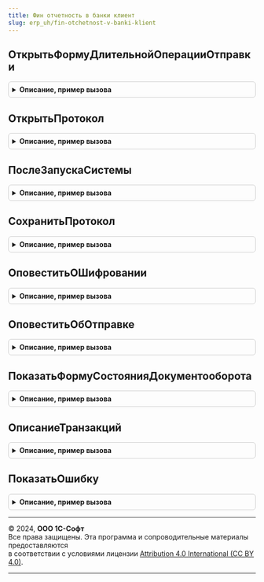 ```yaml
---
title: Фин отчетность в банки клиент
slug: erp_uh/fin-otchetnost-v-banki-klient
---
```



## ОткрытьФормуДлительнойОперацииОтправки
<details style="margin: 1em 0; padding: 0.5em; border: 1px solid #ccc; border-radius: 6px;">

<summary style="font-weight: bold; cursor: pointer;">Описание, пример вызова</summary>

```bsl

Функция ОткрытьФормуДлительнойОперацииОтправки(Организация, Экспорт
```

Пример вызова
```bsl
Результат = ФинОтчетностьВБанкиКлиент.ОткрытьФормуДлительнойОперацииОтправки(Организация, );
```
</details>

## ОткрытьПротокол
<details style="margin: 1em 0; padding: 0.5em; border: 1px solid #ccc; border-radius: 6px;">

<summary style="font-weight: bold; cursor: pointer;">Описание, пример вызова</summary>

```bsl

Процедура ОткрытьПротокол(Предмет, Экспорт
```

Пример вызова
```bsl
ФинОтчетностьВБанкиКлиент.ОткрытьПротокол(Предмет, );
```
</details>

## ПослеЗапускаСистемы
<details style="margin: 1em 0; padding: 0.5em; border: 1px solid #ccc; border-radius: 6px;">

<summary style="font-weight: bold; cursor: pointer;">Описание, пример вызова</summary>

```bsl

Процедура ПослеЗапускаСистемы() Экспорт
```

Пример вызова
```bsl
ФинОтчетностьВБанкиКлиент.ПослеЗапускаСистемы() 
```
</details>

## СохранитьПротокол
<details style="margin: 1em 0; padding: 0.5em; border: 1px solid #ccc; border-radius: 6px;">

<summary style="font-weight: bold; cursor: pointer;">Описание, пример вызова</summary>

```bsl

Процедура СохранитьПротокол(Префикс, Банк, Организация, ДанныеПротокола, ДанныеПодписи = Неопределено) Экспорт
```

Пример вызова
```bsl
ФинОтчетностьВБанкиКлиент.СохранитьПротокол(Префикс, Банк, Организация, ДанныеПротокола, ДанныеПодписи);
```
</details>

## ОповеститьОШифровании
<details style="margin: 1em 0; padding: 0.5em; border: 1px solid #ccc; border-radius: 6px;">

<summary style="font-weight: bold; cursor: pointer;">Описание, пример вызова</summary>

```bsl

// Оповещаем о шифровании и подписании.
Процедура ОповеститьОШифровании(Организация = Неопределено) Экспорт
```

Пример вызова
```bsl
ФинОтчетностьВБанкиКлиент.ОповеститьОШифровании(Организация);
```
</details>

## ОповеститьОбОтправке
<details style="margin: 1em 0; padding: 0.5em; border: 1px solid #ccc; border-radius: 6px;">

<summary style="font-weight: bold; cursor: pointer;">Описание, пример вызова</summary>

```bsl

// Оповещаем об отправке.
Процедура ОповеститьОбОтправке(Организация = Неопределено) Экспорт
```

Пример вызова
```bsl
ФинОтчетностьВБанкиКлиент.ОповеститьОбОтправке(Организация);
```
</details>

## ПоказатьФормуСостоянияДокументооборота
<details style="margin: 1em 0; padding: 0.5em; border: 1px solid #ccc; border-radius: 6px;">

<summary style="font-weight: bold; cursor: pointer;">Описание, пример вызова</summary>

```bsl

// Открывает форму с этапи последнего документооборота по предмету обмена.
//
// Параметры:
//	Предмет - ДокументСсылка.ФинОтчетВБанк - Ссылка на отчет в банк.
//
Процедура ПоказатьФормуСостоянияДокументооборота(Предмет) Экспорт
```

Пример вызова
```bsl
ФинОтчетностьВБанкиКлиент.ПоказатьФормуСостоянияДокументооборота(Предмет) 
```
</details>

## ОписаниеТранзакций
<details style="margin: 1em 0; padding: 0.5em; border: 1px solid #ccc; border-radius: 6px;">

<summary style="font-weight: bold; cursor: pointer;">Описание, пример вызова</summary>

```bsl

// Стандартная функция конструктор для результата, описывающего действие (отправку или подписание) с транзакциями.
//
// Возвращаемое значение:
//   Структура - чем закончилась отработка транзакций взаимодействия с сервисом:
//               * ТипТранзакции - ПеречислениеСсылка - к чему относится транзакция;
//               * НеОтправленныеТранзакции - Массив - с чем возникли проблемы;
//               * КоличествоУспешноОбработано - Число - с чем не возникло проблем
//
Функция ОписаниеТранзакций() Экспорт
```

Пример вызова
```bsl
Результат = ФинОтчетностьВБанкиКлиент.ОписаниеТранзакций() 
```
</details>

## ПоказатьОшибку
<details style="margin: 1em 0; padding: 0.5em; border: 1px solid #ccc; border-radius: 6px;">

<summary style="font-weight: bold; cursor: pointer;">Описание, пример вызова</summary>

```bsl

// Открывает форму ошибки, содержащую секцию "Подробнее".
//
// Параметры:
//  ОписаниеОшибки - Строка - текст, выводимый в предупреждении.
//  ФормаСОшибками - ФормаКлиентскогоПриложения - владелец для формы с текстом ошибки.
//  Заголовок    - Строка - заголовок предупреждения.
//  ОписаниеТранзакций - Структура - см. ОписаниеТранзакций()
//  ДействиеПослеПредупреждения - ОписаниеОповещения - оповещение о закрытии формы.
//
Процедура ПоказатьОшибку(ОписаниеОшибки, ФормаСОшибками, Заголовок = "", ОписаниеТранзакций = Неопределено, Экспорт
```

Пример вызова
```bsl
ФинОтчетностьВБанкиКлиент.ПоказатьОшибку(ОписаниеОшибки, ФормаСОшибками, Заголовок, ОписаниеТранзакций, );
```
</details>

---

© 2024, **ООО 1С-Софт**  
Все права защищены. Эта программа и сопроводительные материалы предоставляются  
в соответствии с условиями лицензии [Attribution 4.0 International (CC BY 4.0)](https://creativecommons.org/licenses/by/4.0/legalcode).

---
